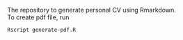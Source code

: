 The repository to generate personal CV using Rmarkdown.  
To create pdf file, run
```
Rscript generate-pdf.R
```
